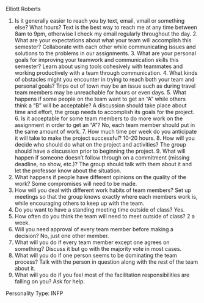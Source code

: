 Elliott Roberts

1. Is it generally easier to reach you by text, email, vmail or something else? What hours? Text is the best way to reach me at any time between 8am to 9pm, otherwise I check my email regularly throughout the day. 2. What are your expectations about what your team will accomplish this semester? Collaborate with each other while communicating issues and solutions to the problems in our assignments. 3. What are your personal goals for improving your teamwork and communication skills this semester? Learn about using tools cohesively with teammates and working productively with a team through communication. 4. What kinds of obstacles might you encounter in trying to reach both your team and personal goals? Trips out of town may be an issue such as during travel team members may be unreachable for hours or even days. 5. What happens if some people on the team want to get an “A” while others think a “B” will be acceptable? A discussion should take place about time and effort, the group needs to accomplish its goals for the project. 6. Is it acceptable for some team members to do more work on the assignment in order to get an “A”? No, each team member should put in the same amount of work. 7. How much time per week do you anticipate it will take to make the project successful? 10-20 hours. 8. How will you decide who should do what on the project and activities? The group should have a discussion prior to beginning the project. 9. What will happen if someone doesn’t follow through on a commitment (missing deadline, no show, etc.)?
The group should talk with them about it and let the professor know about the
situation.
10. What happens if people have different opinions on the quality of the work?
Some compromises will need to be made.
11. How will you deal with different work habits of team members?
Set up meetings so that the group knows exactly where each members work is,
while encouraging others to keep up with the team.
12. Do you want to have a standing meeting time outside of class?
Yes.
13. How often do you think the team will need to meet outside of class?
2 a week.
14. Will you need approval of every team member before making a decision?
No, just one other member.
15. What will you do if every team member except one agrees on something?
Discuss it but go with the majority vote in most cases.
16. What will you do if one person seems to be dominating the team process?
Talk with the person in question along with the rest of the team about it.
17. What will you do if you feel most of the facilitation responsibilities are falling on you?
Ask for help.

Personality Type: INFP
